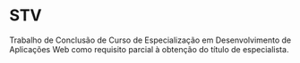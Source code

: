 # STV
Trabalho de Conclusão de Curso de Especialização em Desenvolvimento de Aplicações Web como requisito parcial à obtenção do título de especialista.

